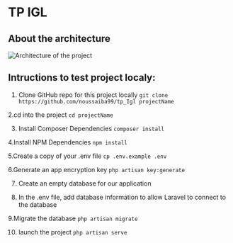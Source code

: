 # TP IGL

## About the architecture
![Architecture of the project](https://github.com/noussaiba99/tp_Igl/blob/master/soa.PNG)

## Intructions to test project localy:
1. Clone GitHub repo for this project locally
`git clone https://github.com/noussaiba99/tp_Igl projectName`

2.cd into the project
`cd projectName`

3. Install Composer Dependencies
`composer install`

4.Install NPM Dependencies
`npm install`

5.Create a copy of your .env file
`cp .env.example .env`

6.Generate an app encryption key
`php artisan key:generate`

7. Create an empty database for our application

8. In the .env file, add database information to allow Laravel to connect to the database

9.Migrate the database
`php artisan migrate`

10. launch the project
`php artisan serve`
